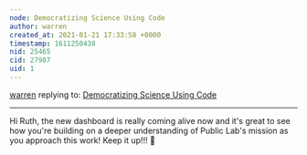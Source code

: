 ```yaml
---
node: Democratizing Science Using Code
author: warren
created_at: 2021-01-21 17:33:58 +0000
timestamp: 1611250438
nid: 25465
cid: 27987
uid: 1
---
```




[warren](../profile/warren) replying to: [Democratizing Science Using Code](../notes/ruthnwaiganjo/01-14-2021/democratising-science-using-code)

----
Hi Ruth, the new dashboard is really coming alive now and it's great to see how you're building on a deeper understanding of Public Lab's mission as you approach this work! Keep it up!!! 🎉 